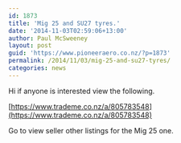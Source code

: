 ```yaml
---
id: 1873
title: 'Mig 25 and SU27 tyres.'
date: '2014-11-03T02:59:06+13:00'
author: Paul McSweeney
layout: post
guid: 'https://www.pioneeraero.co.nz/?p=1873'
permalink: /2014/11/03/mig-25-and-su27-tyres/
categories: news
---
```


Hi if anyone is interested view the following.

[https://www.trademe.co.nz/a/805783548](https://www.trademe.co.nz/a/805783548)

Go to view seller other listings for the Mig 25 one.
